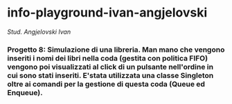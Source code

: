 # info-playground-ivan-angjelovski

_Stud. Angjelovski Ivan_

### Progetto 8: Simulazione di una libreria. Man mano che vengono inseriti i nomi dei libri nella coda (gestita con politica FIFO) vengono poi visualizzati al click di un pulsante nell'ordine in cui sono stati inseriti. E'stata utilizzata una classe Singleton oltre ai comandi per la gestione di questa coda (Queue ed Enqueue).
